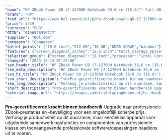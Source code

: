```yaml
---
"name": "HP ZBook Power G9 i7-12700H Notebook 39,6 cm (15.6\") Full HD Intel® Core™ i7 16 GB DDR5-SDRAM 512 GB SSD NVIDIA T600 Wi-Fi 6E (802.11ax) Windows 10 Pro Grijs"
"brand": "HP"
"feed_url": "https://www.bol.com/nl/nl/p/hp-zbook-power-g9-i7-12700h-notebook-39-6-cm-full-hd-intel-core-i7-16-gb-ddr5-sdram-512-gb-ssd-nvidia-t600-wi-fi-6e-windows-10-pro-grijs/9300000098717204"
"price": 1949
"currency": "EUR"
"GTIN": "0196548936717"
"supplier": "Bol.com"
"category": "Computer"
"bullet_points": ["15.6 inch","512 GB","16 GB","DDR5-SDRAM","Windows"]
"features": {"screen_diagonal_inches":"15.6 inch","total_storage_space":"512 GB","memory_size":"16 GB","memory_type":"DDR5-SDRAM","operating_system":"Windows"}
"selection_group": {"screen_diagonal":"15 inch","processor":"Intel Core i7","changed_price_past_3_days":false,"product_family":"Zbook"}
"changed": "2023-12-13 07:27:06"
"seo_header_title": "HP ZBook Power G9 i7-12700H Notebook 39,6 cm (15.6\") Full HD Intel® Core™ i7 16 GB DDR5-SDRAM 512 GB SSD NVIDIA T600 Wi-Fi 6E (802.11ax) Windows 10 Pro Grijs"
"seo_meta_description": "HP ZBook Power G9 i7-12700H Notebook 39,6 cm (15.6\") Full HD Intel® Core™ i7 16 GB DDR5-SDRAM 512 GB SSD NVIDIA T600 Wi-Fi 6E (802.11ax) Windows 10 Pro Grijs"
"seo_h1_title": "HP ZBook Power G9 i7-12700H Notebook 39,6 cm (15.6\") Full HD Intel® Core™ i7 16 GB DDR5-SDRAM 512 GB SSD NVIDIA T600 Wi-Fi 6E (802.11ax) Windows 10 Pro Grijs"
"seo_short_description": "<b>Pro-gecertificeerde kracht binnen handbereik</b> Upgrade naar professionele ZBook-prestaties en -beveiliging voor een ongelooflijk scherpe prijs."
"seo_long_description": "Verhoog je productiviteit op dit duurzame, maar eersteklas apparaat voor uitgebreide samenwerkingsfuncties en componenten van professionele klasse om toonaangevende professionele softwaretoepassingen naadloos uit te voeren."
"short_description": "Pro-gecertificeerde kracht binnen handbereik Upgrade naar professionele ZBook-prestaties en -beveiliging voor een ongelooflijk scherpe prijs. Verhoog je productiviteit op dit duurzame, maar eersteklas apparaat voor uitgebreide samenwerkingsfuncties en componenten van professionele klasse om toonaangevende professionele softwaretoepassingen naadloos uit te voeren."
"external_image_url": "https://images.zakelijkelaptopkopen.nl/hp-zbook-power-g9-i7-12700h-notebook-39-6-cm-full-hd-intel-core-i7-16-gb-ddr5-sdram-512-gb-ssd-nvidia-t600-wi-fi-6e-windows-10-pro-grijs.webp"
---
```


<b>Pro-gecertificeerde kracht binnen handbereik</b> Upgrade naar professionele ZBook-prestaties en -beveiliging voor een ongelooflijk scherpe prijs. Verhoog je productiviteit op dit duurzame, maar eersteklas apparaat voor uitgebreide samenwerkingsfuncties en componenten van professionele klasse om toonaangevende professionele softwaretoepassingen naadloos uit te voeren.